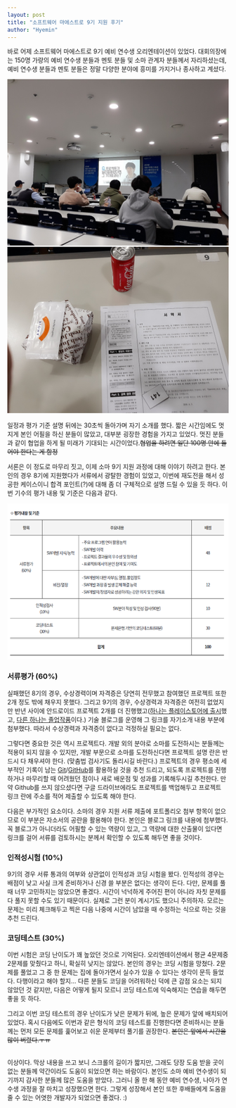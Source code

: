 ```yaml
---
layout: post
title: "소프트웨어 마에스트로 9기 지원 후기"
author: "Hyemin"
---
```


<style>
  img {
    margin: auto;
  }
</style>

바로 어제 소프트웨어 마에스트로 9기 예비 연수생 오리엔테이션이 있었다. 대회의장에는 150명 가량의 예비 연수생 분들과 멘토 분들 및 소마 관계자 분들께서 자리하셨는데, 예비 연수생 분들과 멘토 분들은 정말 다양한 분야에 흥미를 가지거나 종사하고 계셨다.

<img src="/images/2018-04-04/image1.jpg"/>

<img src="/images/2018-04-04/image2.jpg"/>

일정과 평가 기준 설명 뒤에는 30초씩 돌아가며 자기 소개를 했다. 짧은 시간임에도 멋지게 본인 어필을 하신 분들이 많았고, 대부분 굉장한 경험을 가지고 있었다. 멋진 분들과 같이 협업을 하게 될 미래가 기대되는 시간이었다.<s>협업을 하려면 일단 100명 안에 들어야 한다는 게 함정</s>

서론은 이 정도로 마무리 짓고, 이제 소마 9기 지원 과정에 대해 이야기 하려고 한다. 본인의 경우 8기에 지원했다가 서류에서 광탈한 경험이 있었고, 이번에 재도전을 해서 성공한 케이스이니 합격 포인트(?)에 대해 좀 더 구체적으로 설명 드릴 수 있을 듯 하다. 이번 기수의 평가 내용 및 기준은 다음과 같다.

<img src="/images/2018-04-04/평가기준.png"/>

### 서류평가 (60%)

실패했던 8기의 경우, 수상경력이며 자격증은 당연히 전무했고 참여했던 프로젝트 또한 2개 정도 밖에 채우지 못했다. 그리고 9기의 경우, 수상경력과 자격증은 여전히 없었지만 반년 사이에 안드로이드 프로젝트 2개를 더 진행했고([하나는 플레이스토어에 출시](https://play.google.com/store/apps/details?id=com.itto3.itimeu)했고, [다른 하나는 졸업작품](https://github.com/jiunoh/ssok)이다.) 기술 블로그를 운영해 그 링크를 자기소개 내용 부분에 첨부했다. 따라서 수상경력과 자격증이 없다고 걱정하실 필요는 없다.

그렇다면 중요한 것은 역시 프로젝트다. 개발 외의 분야로 소마를 도전하시는 분들께는 적용이 되지 않을 수 있지만, 개발 부문으로 소마를 도전하신다면 프로젝트 설명 란은 반드시 다 채우셔야 한다. (맞춤법 검사기도 돌리시길 바란다.) 프로젝트의 경우 평소에 세부적인 기록이 남는 [Git](https://git-scm.com/book/ko/v2/Git%EC%9D%98-%EA%B8%B0%EC%B4%88-Git-%EC%A0%80%EC%9E%A5%EC%86%8C-%EB%A7%8C%EB%93%A4%EA%B8%B0)/[GitHub](https://github.com/)를 활용하실 것을 추천 드리고, 되도록 프로젝트를 진행하거나 마무리할 때 어려웠던 점이나 새로 배운점 및 성과를 기록해두시길 추천한다. 만약 Github를 쓰지 않으셨다면 구글 드라이브에라도 프로젝트를 백업해두고 프로젝트 링크 란에 주소를 적어 제출할 수 있도록 해야 한다.

다음은 부가적인 요소이다. 소마의 경우 지원 서류 제출에 포트폴리오 첨부 항목이 없으므로 이 부분은 자소서의 공란을 활용해야 한다. 본인은 블로그 링크를 내용에 첨부했다. 꼭 블로그가 아니더라도 어필할 수 있는 역량이 있고, 그 역량에 대한 산출물이 있다면 링크를 걸어 서류를 검토하시는 분께서 확인할 수 있도록 해두면 좋을 것이다.

### 인적성시험 (10%)

9기의 경우 서류 통과의 여부와 상관없이 인적성과 코딩 시험을 봤다. 인적성의 경우는 배점이 낮고 사실 크게 준비하거나 신경 쓸 부분은 없다는 생각이 든다. 다만, 문제를 풀 때 너무 고민하지는 않았으면 좋겠다. 시간이 넉넉하게 주어진 편이 아니라 자칫 문제를 다 풀지 못할 수도 있기 때문이다. 실제로 그런 분이 계시기도 했으니 주의하자. 모르는 문제는 미리 체크해두고 찍은 다음 나중에 시간이 남았을 때 수정하는 식으로 하는 것을 추천 드린다.

### 코딩테스트 (30%)

이번 시험은 코딩 난이도가 꽤 높았던 것으로 기억된다. 오리엔테이션에서 평균 4문제중 2문제를 맞췄다고 하니, 확실히 낮지는 않았다. 본인의 경우는 코딩 시험을 망쳤다. 2문제를 풀었고 그 중 한 문제는 집에 돌아가면서 실수가 있을 수 있다는 생각이 문득 들었다. 다행이라고 해야 할지... 다른 분들도 코딩을 어려워하신 덕에 큰 감점 요소는 되지 않았던 것 같지만, 다음은 어떻게 될지 모르니 코딩 테스트에 익숙해지는 연습을 해두면 좋을 듯 하다.

그리고 이번 코딩 테스트의 경우 난이도가 낮은 문제가 뒤에, 높은 문제가 앞에 배치되어 있었다. 혹시 다음에도 이번과 같은 형식의 코딩 테스트를 진행한다면 준비하시는 분들께는 먼저 모든 문제를 훑어보고 쉬운 문제부터 풀기를 권장한다. <s>본인은 앞에서 시간을 많이 버렸다.ㅜㅠ</s>
<br/><br/>

이상이다. 막상 내용을 쓰고 보니 스크롤의 길이가 짧지만, 그래도 당장 도움 받을 곳이 없는 분들께 약간이라도 도움이 되었으면 하는 바람이다. 본인도 소마 예비 연수생이 되기까지 감사한 분들께 많은 도움을 받았다. 그러니 올 한 해 동안 예비 연수생, 나아가 연수생 과정을 잘 마치고 성장했으면 한다. 그렇게 성장해서 본인 또한 후배들에게 도움을 줄 수 있는 어엿한 개발자가 되었으면 좋겠다. :)
